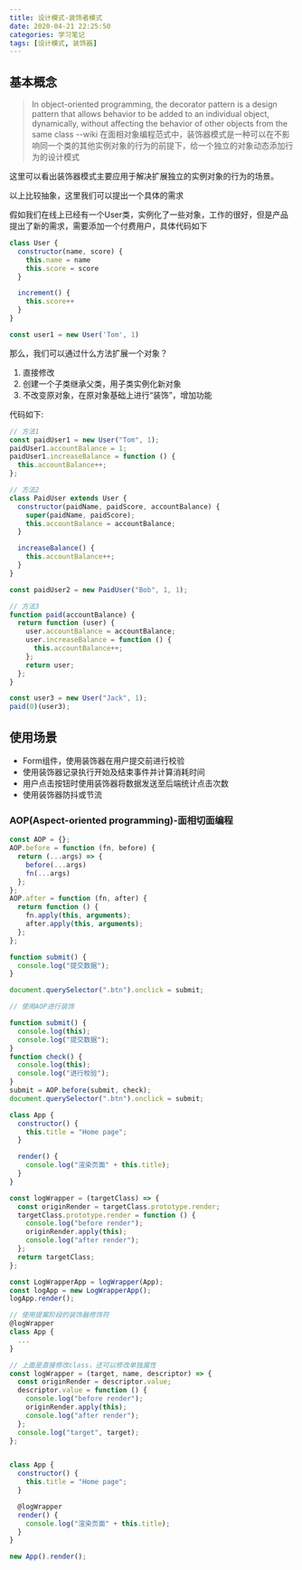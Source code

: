 ```yaml
---
title: 设计模式-装饰者模式
date: 2020-04-21 22:25:50
categories: 学习笔记
tags: [设计模式, 装饰器]
---
```

## 基本概念

> In object-oriented programming, the decorator pattern is a design pattern that allows behavior to be added to an individual object, dynamically, without affecting the behavior of other objects from the same class --wiki
> 在面相对象编程范式中，装饰器模式是一种可以在不影响同一个类的其他实例对象的行为的前提下，给一个独立的对象动态添加行为的设计模式

这里可以看出装饰器模式主要应用于解决扩展独立的实例对象的行为的场景。
<!-- more -->
以上比较抽象，这里我们可以提出一个具体的需求

假如我们在线上已经有一个User类，实例化了一些对象，工作的很好，但是产品提出了新的需求，需要添加一个付费用户，具体代码如下

```js
class User {
  constructor(name, score) {
    this.name = name
    this.score = score
  }

  increment() {
    this.score++
  }
}

const user1 = new User('Tom', 1)
```

那么，我们可以通过什么方法扩展一个对象？

1. 直接修改
2. 创建一个子类继承父类，用子类实例化新对象
3. 不改变原对象，在原对象基础上进行“装饰”，增加功能

代码如下:

```js
// 方法1
const paidUser1 = new User("Tom", 1);
paidUser1.accountBalance = 1;
paidUser1.increaseBalance = function () {
  this.accountBalance++;
};

// 方法2
class PaidUser extends User {
  constructor(paidName, paidScore, accountBalance) {
    super(paidName, paidScore);
    this.accountBalance = accountBalance;
  }

  increaseBalance() {
    this.accountBalance++;
  }
}

const paidUser2 = new PaidUser("Bob", 1, 1);

// 方法3
function paid(accountBalance) {
  return function (user) {
    user.accountBalance = accountBalance;
    user.increaseBalance = function () {
      this.accountBalance++;
    };
    return user;
  };
}

const user3 = new User("Jack", 1);
paid(0)(user3);
```

## 使用场景

+ Form组件，使用装饰器在用户提交前进行校验
+ 使用装饰器记录执行开始及结束事件并计算消耗时间
+ 用户点击按钮时使用装饰器将数据发送至后端统计点击次数
+ 使用装饰器防抖或节流

### AOP(Aspect-oriented programming)-面相切面编程

```js
const AOP = {};
AOP.before = function (fn, before) {
  return (...args) => {
    before(...args)
    fn(...args)
  };
};
AOP.after = function (fn, after) {
  return function () {
    fn.apply(this, arguments);
    after.apply(this, arguments);
  };
};

function submit() {
  console.log("提交数据");
}

document.querySelector(".btn").onclick = submit;

// 使用AOP进行装饰

function submit() {
  console.log(this);
  console.log("提交数据");
}
function check() {
  console.log(this);
  console.log("进行校验");
}
submit = AOP.before(submit, check);
document.querySelector(".btn").onclick = submit;
```

```js
class App {
  constructor() {
    this.title = "Home page";
  }

  render() {
    console.log("渲染页面" + this.title);
  }
}

const logWrapper = (targetClass) => {
  const originRender = targetClass.prototype.render;
  targetClass.prototype.render = function () {
    console.log("before render");
    originRender.apply(this);
    console.log("after render");
  };
  return targetClass;
};

const LogWrapperApp = logWrapper(App);
const logApp = new LogWrapperApp();
logApp.render();

// 使用提案阶段的装饰器修饰符
@logWrapper
class App {
  ...
}

// 上面是直接修改class，还可以修改单独属性
const logWrapper = (target, name, descriptor) => {
  const originRender = descriptor.value;
  descriptor.value = function () {
    console.log("before render");
    originRender.apply(this);
    console.log("after render");
  };
  console.log("target", target);
};


class App {
  constructor() {
    this.title = "Home page";
  }

  @logWrapper
  render() {
    console.log("渲染页面" + this.title);
  }
}

new App().render();
```
